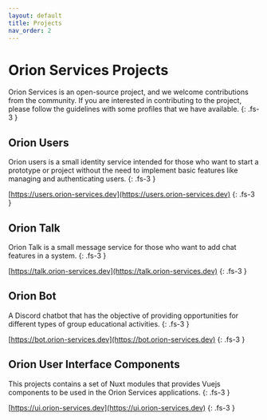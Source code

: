 ```yaml
---
layout: default
title: Projects
nav_order: 2
---
```


# Orion Services Projects

Orion Services is an open-source project, and we welcome contributions from the
community. If you are interested in contributing to the project, please follow
the guidelines with some profiles that we have available.
{: .fs-3 }

## Orion Users

Orion users is a small identity service intended for those who want to start a
prototype or project without the need to implement basic features like managing
and authenticating users.
{: .fs-3 }

[https://users.orion-services.dev](https://users.orion-services.dev)
{: .fs-3 }

## Orion Talk

Orion Talk is a small message service for those who want to add chat features
in a system.
{: .fs-3 }

[https://talk.orion-services.dev](https://talk.orion-services.dev)
{: .fs-3 }

## Orion Bot

A Discord chatbot that has the objective of providing opportunities for
different types of group educational activities.
{: .fs-3 }

[https://bot.orion-services.dev](https://bot.orion-services.dev)
{: .fs-3 }

## Orion User Interface Components

This projects contains a set of Nuxt modules that provides Vuejs components
to be used in the Orion Services applications.
{: .fs-3 }

[https://ui.orion-services.dev](https://ui.orion-services.dev)
{: .fs-3 }
